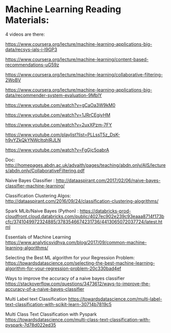 Machine Learning Reading Materials:
===========================================
4 videos are there:

https://www.coursera.org/lecture/machine-learning-applications-big-data/recsys-ials-i-l9GP3


https://www.coursera.org/lecture/machine-learning/content-based-recommendations-uG59z

https://www.coursera.org/lecture/machine-learning/collaborative-filtering-2WoBV

https://www.coursera.org/lecture/machine-learning-applications-big-data/recommender-system-evaluation-9MblY

https://www.youtube.com/watch?v=gCaOa3W9kM0

https://www.youtube.com/watch?v=1JRrCEgiyHM

https://www.youtube.com/watch?v=2uxXPzm-7FY

https://www.youtube.com/playlist?list=PLLssT5z_DsK-h9vYZkQkYNWcItqhlRJLN

https://www.youtube.com/watch?v=FgGjc5oabrA


Doc: http://homepages.abdn.ac.uk/advaith/pages/teaching/abdn.only/AIS/lectures/abdn.only/CollaborativeFiltering.pdf

Naive Bayes Classifier : http://dataaspirant.com/2017/02/06/naive-bayes-classifier-machine-learning/

Classification Clustering Algos: http://dataaspirant.com/2016/09/24/classification-clustering-alogrithms/

Spark MLib/Naive Bayes (Python) : https://databricks-prod-cloudfront.cloud.databricks.com/public/4027ec902e239c93eaaa8714f173bcfc/3741049972324885/3783546674231736/4413065072037724/latest.html


Essentials of Machine Learning
https://www.analyticsvidhya.com/blog/2017/09/common-machine-learning-algorithms/

Selecting the Best ML algorithm for your Regression Problem:
https://towardsdatascience.com/selecting-the-best-machine-learning-algorithm-for-your-regression-problem-20c330bad4ef


Ways to improve the accuracy of a naive bayes classifier
https://stackoverflow.com/questions/3473612/ways-to-improve-the-accuracy-of-a-naive-bayes-classifier


Multi Label text Classification
https://towardsdatascience.com/multi-label-text-classification-with-scikit-learn-30714b7819c5


Multi Class Text Classification with Pyspark
https://towardsdatascience.com/multi-class-text-classification-with-pyspark-7d78d022ed35
